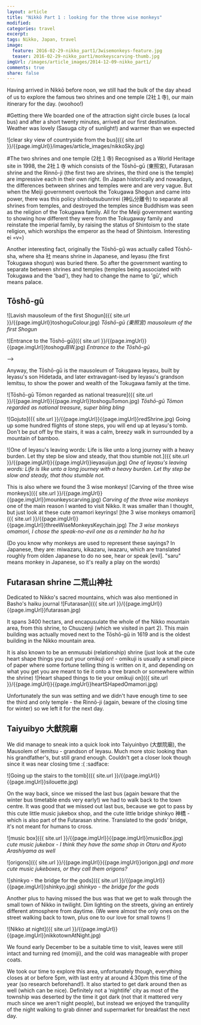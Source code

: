 ```yaml
---
layout: article
title: "Nikkō Part 1 : looking for the three wise monkeys"
modified:
categories: travel
excerpt:
tags: Nikko, Japan, travel
image:
  feature: 2016-02-29-nikko_part1/3wisemonkeys-feature.jpg
  teaser: 2016-02-29-nikko_part1/monkeyscarving-thumb.jpg
imgUrl: /images/article_images/2014-12-09-nikko_part1/
comments: true
share: false
---
```


Having arrived in Nikkō before noon, we still had the bulk of the day ahead of us to explore the famous two shrines and one temple (2社１寺), our main itinerary for the day. (woohoo!)

#Getting there
We boarded one of the attraction sight circle buses (a local bus) and after a short twenty minutes, arrived at our first destination. Weather was lovely (Sasuga city of sunlight!) and warmer than we expected
<!--
<figure>
    <img src="/images/article_images/2015-08-04-three_wise_monkeys_Nikko/nikkoSky.jpg">
    <figcaption>clear sky view of countryside from the bus</figcaption>
</figure> -->

![clear sky view of countryside from the bus]({{ site.url }}/{{page.imgUrl}}/images/article_images/nikkoSky.jpg)

#The two shrines and one temple (2社１寺)
Recognised as a World Heritage site in 1998, the 2社１寺 which consists of the Tōshō-gū (東照宮), Futarasan shrine and the Rinnō-ji (the first two are shrines, the third one is the temple) are impressive each in their own right.
  (In Japan historically and nowadays, the differences between shrines and temples were and are very vague. But when the Meiji government overtook the Tokugawa Shogun and came into power, there was this policy shinbutsubunrirei (神仏分離令) to separate all shrines from temples, and destroyed the temples since Buddhism was seen as the religion of the Tokugawa family. All for the Meiji government wanting to showing how different they were from the Tokugaway family and reinstate the imperial family, by raising the status of Shintoism to the state religion, which worships the emperor as the head of Shintoism. Interesting ei =v=)



Another interesting fact, originally the Tōshō-gū was actually called Tōshō-sha, where sha 社 means shrine in Japanese, and Ieyasu (the first Tokugawa shogun) was buried there. So after the government wanting to separate between shrines and temples (temples being associated with Tokugawa and the 'bad'), they had to change the name to 'gū', which means palace.

## Tōshō-gū
![Lavish mausoleum of the first Shogun]({{ site.url }}/{{page.imgUrl}}toshoguColour.jpg)
*Tōshō-gū (東照宮) mausoleum of the first Shogun*

![Entrance to the Tōshō-gū]({{ site.url }}/{{page.imgUrl}}{{page.imgUrl}}toshoguBW.jpg)
*Entrance to the Tōshō-gū*
<!-- But firstly, let's talk about the differences between shrines and temples in Japan.  
significance of why these are so clearly distinguished as the two shrines and one temple (in Japan historically and nowadays, the differences between shrines and temples are very vague, not clear distinction): originally Tōshō-gū was named Tōshō-sha (sha meaning shrine in Japanese before Ieyasu was buried and gū means palace). In 1871 - Meiji 4, there was the shinbutsubunrirei (神仏分離令) to separate all shrines from temples and burrning and destroying all temples are Buddhism was seen as the relgiion of the Tokugawa family. As the Meiji government wanted show people that they are different to the Tokugawa family and reinstate the imperial family, they raised the status of Shintoism from a national religion to state religion which protects and worship the emperor as the head of Shintoism. -->


<!-- <div class="page-feature">
	<div class="page-image">
		<img src="/images/article_images/2015-08-04-three_wise_monkeys_Nikko/sunlight.jpg" class="page-feature-image" itemprop="image">
	</div><!-- /.page-image
</div><!-- /.page-feature --> -->

<!-- The Tōshō-gū is the mausoleum of Tokugawa Ieyasu (), the first Shogun of Japan. Extravagant and lavish, this was meant to show the power and wealth of the Tokugawa family. -->

Anyway, the Tōshō-gū is the mausoleum of Tokugawa Ieyasu, built by Ieyasu's son Hidetada, and later extravagant-ised by Ieyasu's grandson Iemitsu, to show the power and wealth of the Tokugawa family at the time.
<!-- Built by Ieyasu's son Hidetada according to Ieyasu's will to be buried in Nikko, this was later expanded and extravagant-ised by Iemitsu - the third Shogun and Ieyasu's grandson. It took a year and 5 months to complete, over 45 million workers involved costing around 15 billion yen in today's value. -->

![Tōshō-gū Tōmon  regarded as national treasure]({{ site.url }}/{{page.imgUrl}}{{page.imgUrl}}toshoguTomon.jpg)
*Tōshō-gū Tōmon regarded as national treasure, super bling bling*



![Gojuto]({{ site.url }}/{{page.imgUrl}}{{page.imgUrl}}redShrine.jpg)
Going up some hundred flights of stone steps, you will end up at Ieyasu's tomb. Don't be put off by the stairs, it was a calm, breezy walk in surrounded by a mountain of bamboo.

![One of Ieyasu's leaving words: Life is like unto a long journey with a heavy burden. Let thy step be slow and steady, that thou stumble not.]({{ site.url }}/{{page.imgUrl}}{{page.imgUrl}}ieyasuijun.jpg)
*One of Ieyasu's leaving words: Life is like unto a long journey with a heavy burden. Let thy step be slow and steady, that thou stumble not.*

This is also where we found the 3 wise monkeys!
[Carving of the three wise monkeys]({{ site.url }}/{{page.imgUrl}}{{page.imgUrl}}mounkeyscarving.jpg)
*Carving of the three wise monkeys*
one of the main reason I wanted to visit Nikko. It was smaller than I thought, but just look at these cute omamori keyrings!
[the 3 wise monkeys omamori]({{ site.url }}/{{page.imgUrl}}{{page.imgUrl}}threeWiseMonkeysKeychain.jpg)
*The 3 wise monkeys omamori, I chose the speak-no-evil one as a reminder ha ha ha*

  (Do you know why monkeys are used to represent these sayings? In Japanese, they are: miwazaru, kikazaru, iwazaru, which are translated roughly from olden Japanese to do no see, hear or speak [evil]. "saru" means monkey in Japanese, so it's really a play on the words)

## Futarasan shrine 二荒山神社
Dedicated to Nikko's sacred mountains, which was also mentioned in Basho's haiku journal
![Futarasan]({{ site.url }}/{{page.imgUrl}}{{page.imgUrl}}futarasan.jpg)

It spans 3400 hectars, and encapusulate the whole of the Nikko mountain area, from this shrine, to Chuuzenji (which we visited in part 2). This main building was actually moved next to the Tōshō-gū in 1619 and is the oldest building in the Nikko mountain area.
<!-- Futarasan shrine: dedicated to Nikko's sacred mountains - mentioned in Basho's journal ![Futarasan]({{page.imgUrl}}futarasan.jpg)
Spanning 3400 hectars, the Futarasan shrine encapusulate the whole of the Nikko mountain area - from Chuuzenji (which we visited in part 2 the next day by bus). The main building was moved to next to the Tōshō-gū in 1619 and the oldest building in the Nikko mountain area. -->

It is also known to be an enmusubi (relationship) shrine (just look at the cute heart shape things you put your omikuji on! - omikuji is usually a small piece of paper where some fortune telling thing is written on it, and depending on what you get you are meant to tie it onto a tree branch or somewhere within the shrine)
![Heart shaped things to tie your omikuji on]({{ site.url }}/{{page.imgUrl}}{{page.imgUrl}}heartSHapedOmamori.jpg)

Unfortunately the sun was setting and we didn't have enough time to see the third and only temple - the Rinnō-ji (again, beware of the closing time for winter) so we left it for the next day.

## Taiyuibyo 大猷院廟
We did manage to sneak into a quick look into Taiyuinbyo (大猷院廟), the Mausolem of Iemitsu - grandson of Ieyasu. Much more stoic looking than his grandfather's, but still grand enough. Couldn't get a closer look though since it was near closing time :( :sadface:

![Going up the stairs to the tomb]({{ site.url }}/{{page.imgUrl}}{{page.imgUrl}}silouette.jpg)

On the way back, since we missed the last bus (again beware that the winter bus timetable ends very early!) we had to walk back to the town centre. It was good that we missed out last bus, because we got to pass by this cute little music jukebox shop, and the cute little bridge shinkyo 神橋 - which is also part of the Futarasan shrine. Translated to the gods' bridge, it's not meant for humans to cross.

![music box]({{ site.url }}/{{page.imgUrl}}{{page.imgUrl}}musicBox.jpg)
*cute music jukebox - I think they have the same shop in Otaru and Kyoto Arashiyama as well*

![origons]({{ site.url }}/{{page.imgUrl}}{{page.imgUrl}}origon.jpg)
*and more cute music jukeboxes, or they call them origons?*

![shinkyo - the bridge for the gods]({{ site.url }}/{{page.imgUrl}}{{page.imgUrl}}shinkyo.jpg)
*shinkyo - the bridge for the gods*

Another plus to having missed the bus was that we get to walk through the small town of Nikko in twilight. Dim lighting on the streets, giving an entirely different atmosphere from daytime. (We were almost the only ones on the street walking back to town, plus one to our love for small towns !)

![Nikko at night]({{ site.url }}/{{page.imgUrl}}{{page.imgUrl}}nikkotownAtNight.jpg)

We found early December to be a suitable time to visit, leaves were still intact and turning red (momiji), and the cold was manageable with proper coats.

We took our time to explore this area, unfortunately though, everything closes at or before 5pm, with last entry at around 4.30pm this time of the year (so research beforehand!). It also started to get dark around then as well (which can be nice). Definitely not a 'nightlife' city as most of the township was deserted by the time it got dark (not that it mattered very much since we aren't night people), but instead we enjoyed the tranquility of the night walking to grab dinner and supermarket for breakfast the next day.
